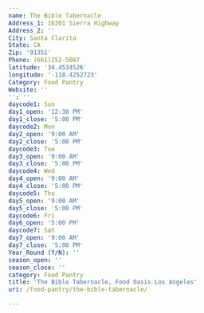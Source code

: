 ```yaml
---
name: The Bible Tabernacle
Address_1: 16301 Sierra Highway
Address_2: ''
City: Santa Clarita
State: CA
Zip: '91351'
Phone: (661)252-5087
latitude: '34.4534526'
longitude: '-118.4252723'
Category: Food Pantry
Website: ''
'': ''
daycode1: Sun
day1_open: '12:30 PM'
day1_close: '5:00 PM'
daycode2: Mon
day2_open: '9:00 AM'
day2_close: '5:00 PM'
daycode3: Tue
day3_open: '9:00 AM'
day3_close: '5:00 PM'
daycode4: Wed
day4_open: '9:00 AM'
day4_close: '5:00 PM'
daycode5: Thu
day5_open: '9:00 AM'
day5_close: '5:00 PM'
daycode6: Fri
day6_open: '5:00 PM'
daycode7: Sat
day7_open: '9:00 AM'
day7_close: '5:00 PM'
Year_Round (Y/N): ''
season_open: ''
season_close: ''
category: Food Pantry
title: 'The Bible Tabernacle, Food Oasis Los Angeles'
uri: /food-pantry/the-bible-tabernacle/

---
```


